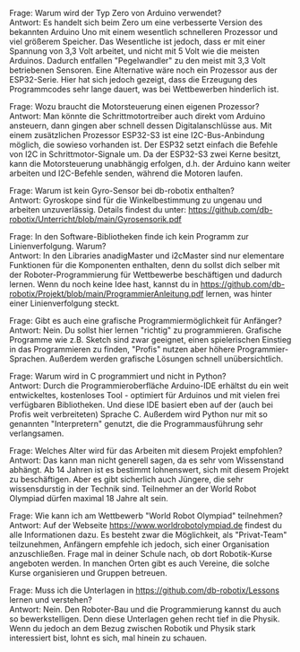 Frage: Warum wird der Typ Zero von Arduino verwendet?  
Antwort: Es handelt sich beim Zero um eine verbesserte Version des bekannten Arduino Uno mit einem wesentlich schnelleren Prozessor und viel größerem Speicher. Das Wesentliche ist jedoch, dass er mit einer Spannung von 3,3 Volt arbeitet, und nicht mit 5 Volt wie die meisten Arduinos. Dadurch entfallen "Pegelwandler" zu den meist mit 3,3 Volt betriebenen Sensoren. Eine Alternative wäre noch ein Prozessor aus der ESP32-Serie. Hier hat sich jedoch gezeigt, dass die Erzeugung des Programmcodes sehr lange dauert, was bei Wettbewerben hinderlich ist.

Frage: Wozu braucht die Motorsteuerung einen eigenen Prozessor?  
Antwort: Man könnte die Schrittmotortreiber auch direkt vom Arduino ansteuern, dann gingen aber schnell dessen Digitalanschlüsse aus. Mit einem zusätzlichen Prozessor ESP32-S3 ist eine I2C-Bus-Anbindung möglich, die sowieso vorhanden ist. Der ESP32 setzt einfach die Befehle von I2C in Schrittmotor-Signale um. Da der ESP32-S3 zwei Kerne besitzt, kann die Motorsteuerung unabhängig erfolgen, d.h. der Arduino kann weiter arbeiten und I2C-Befehle senden, während die Motoren laufen.

Frage: Warum ist kein Gyro-Sensor bei db-robotix enthalten?  
Antwort: Gyroskope sind für die Winkelbestimmung zu ungenau und arbeiten unzuverlässig. Details findest du unter: https://github.com/db-robotix/Unterricht/blob/main/Gyrosensorik.pdf  

Frage: In den Software-Bibliotheken finde ich kein Programm zur Linienverfolgung. Warum?  
Antwort: In den Libraries anadigMaster und i2cMaster sind nur elementare Funktionen für die Komponenten enthalten, denn du sollst dich selber mit der Roboter-Programmierung für Wettbewerbe beschäftigen und dadurch lernen. Wenn du noch keine Idee hast, kannst du in https://github.com/db-robotix/Projekt/blob/main/ProgrammierAnleitung.pdf lernen, was hinter einer Linienverfolgung steckt.

Frage: Gibt es auch eine grafische Programmiermöglichkeit für Anfänger?  
Antwort: Nein. Du sollst hier lernen "richtig" zu programmieren. Grafische Programme wie z.B. Sketch sind zwar geeignet, einen spielerischen Einstieg in das Programmieren zu finden, "Profis" nutzen aber höhere Programmier-Sprachen. Außerdem werden grafische Lösungen schnell unübersichtlich.

Frage: Warum wird in C programmiert und nicht in Python?  
Antwort: Durch die Programmieroberfläche Arduino-IDE erhältst du ein weit entwickeltes, kostenloses Tool - optimiert für Arduinos und mit vielen frei verfügbaren Bibliotheken. Und diese IDE basiert eben auf der (auch bei Profis weit verbreiteten) Sprache C. Außerdem wird Python nur mit so genannten "Interpretern" genutzt, die die Programmausführung sehr verlangsamen.

Frage: Welches Alter wird für das Arbeiten mit diesem Projekt empfohlen?  
Antwort: Das kann man nicht generell sagen, da es sehr vom Wissenstand abhängt. Ab 14 Jahren ist es bestimmt lohnenswert, sich mit diesem Projekt zu beschäftigen. Aber es gibt sicherlich auch Jüngere, die sehr wissensdurstig in der Technik sind. Teilnehmer an der World Robot Olympiad dürfen maximal 18 Jahre alt sein.

Frage: Wie kann ich am Wettbewerb "World Robot Olympiad" teilnehmen?  
Antwort: Auf der Webseite https://www.worldrobotolympiad.de findest du alle Informationen dazu. Es besteht zwar die Möglichkeit, als "Privat-Team" teilzunehmen, Anfängern empfehle ich jedoch, sich einer Organisation anzuschließen. Frage mal in deiner Schule nach, ob dort Robotik-Kurse angeboten werden. In manchen Orten gibt es auch Vereine, die solche Kurse organisieren und Gruppen betreuen. 

Frage: Muss ich die Unterlagen in https://github.com/db-robotix/Lessons lernen und verstehen?  
Antwort: Nein. Den Roboter-Bau und die Programmierung kannst du auch so bewerkstelligen. Denn diese Unterlagen gehen recht tief in die Physik. Wenn du jedoch an dem Bezug zwischen Robotik und Physik stark interessiert bist, lohnt es sich, mal hinein zu schauen.
